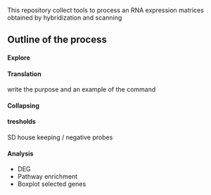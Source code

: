This repository collect tools to process an RNA expression matrices obtained by hybridization and scanning

## Outline of the process

#### Explore

#### Translation

write the purpose and an example of the command

#### Collapsing

#### tresholds

SD
house keeping / negative probes

#### Analysis

- DEG  
- Pathway enrichment
- Boxplot selected genes

